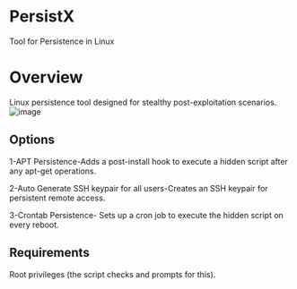 # PersistX
Tool for Persistence in Linux

# Overview
Linux persistence tool designed for stealthy post-exploitation scenarios.
![image](https://github.com/user-attachments/assets/7a8e6ec1-d502-4e3b-865d-6c7b18ee575d)



## Options
1-APT Persistence-Adds a post-install hook to execute a hidden script after any apt-get operations.

2-Auto Generate SSH keypair for all users-Creates an SSH keypair for persistent remote access.

3-Crontab Persistence- Sets up a cron job to execute the hidden script on every reboot.

## Requirements
Root privileges (the script checks and prompts for this).
